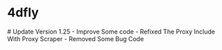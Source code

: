 # 4dfly
<head> # Update Version 1.25 
<lil>- Improve Some code
<lil>- Refixed The Proxy  Include With Proxy Scraper
<lil>- Removed Some Bug Code
